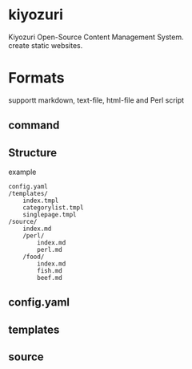 # kiyozuri
Kiyozuri 
Open-Source Content Management System.  
create static websites.  
# Formats
supportt markdown, text-file, html-file and Perl script

## command

## Structure
example

    config.yaml 
    /templates/ 
        index.tmpl 
        categorylist.tmpl 
        singlepage.tmpl 
    /source/ 
        index.md 
        /perl/ 
            index.md 
            perl.md 
        /food/ 
            index.md 
            fish.md 
            beef.md 

## config.yaml
## templates 
## source 
## 
